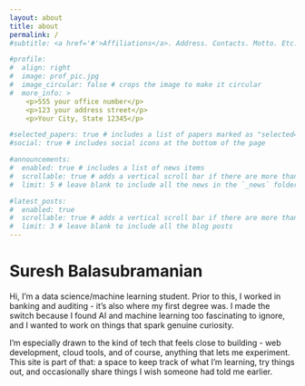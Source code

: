 ```yaml
---
layout: about
title: about
permalink: /
#subtitle: <a href='#'>Affiliations</a>. Address. Contacts. Motto. Etc.

#profile:
#  align: right
#  image: prof_pic.jpg
#  image_circular: false # crops the image to make it circular
#  more_info: >
    <p>555 your office number</p>
    <p>123 your address street</p>
    <p>Your City, State 12345</p>

#selected_papers: true # includes a list of papers marked as "selected={true}"
#social: true # includes social icons at the bottom of the page

#announcements:
#  enabled: true # includes a list of news items
#  scrollable: true # adds a vertical scroll bar if there are more than 3 news items
#  limit: 5 # leave blank to include all the news in the `_news` folder

#latest_posts:
#  enabled: true
#  scrollable: true # adds a vertical scroll bar if there are more than 3 new posts items
#  limit: 3 # leave blank to include all the blog posts
---
```


# **Suresh** Balasubramanian

Hi, I’m a data science/machine learning student. Prior to this, I worked in banking and auditing - it’s also where my first degree was. I made the switch because I found AI and machine learning too fascinating to ignore, and I wanted to work on things that spark genuine curiosity.

I’m especially drawn to the kind of tech that feels close to building - web development, cloud tools, and of course, anything that lets me experiment. This site is part of that: a space to keep track of what I’m learning, try things out, and occasionally share things I wish someone had told me earlier.

